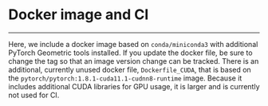 # Docker image and CI
---
Here, we include a docker image based on `conda/miniconda3`
with additional PyTorch Geometric tools installed. If you update the docker file, be sure
to change the tag so that an image version change can be tracked. There is an additional,
currently unused docker file, `Dockerfile_CUDA`, that is based on the
`pytorch/pytorch:1.8.1-cuda11.1-cudnn8-runtime` image. Because it includes additional
CUDA libraries for GPU usage, it is larger and is currently not used for CI.
